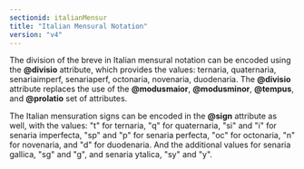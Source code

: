 ```yaml
---
sectionid: italianMensur
title: "Italian Mensural Notation"
version: "v4"
---
```


The division of the breve in Italian mensural notation can be encoded using the **@divisio** attribute, which provides the values: ternaria, quaternaria, senariaimperf, senariaperf, octonaria, novenaria, duodenaria. The **@divisio** attribute replaces the use of the **@modusmaior**, **@modusminor**, **@tempus**, and **@prolatio** set of attributes.

<!-- Later on (when approved in the schema) add the bracketed-and-percentage-expression: include desc atts="att.mensural.shared/divisio" -->

The Italian mensuration signs can be encoded in the **@sign** attribute as well, with the values: "t" for ternaria, "q" for quaternaria, "si" and "i" for senaria imperfecta, "sp" and "p" for senaria perfecta, "oc" for octonaria, "n" for novenaria, and "d" for duodenaria. And the additional values for senaria gallica, "sg" and "g", and senaria ytalica, "sy" and "y".
